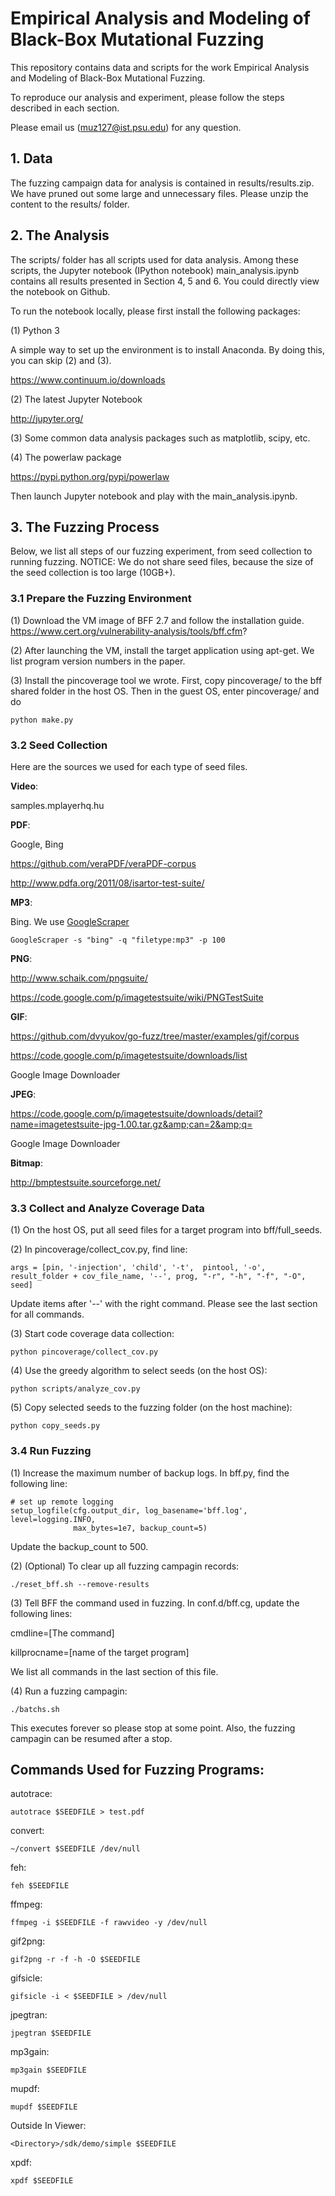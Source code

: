 # Empirical Analysis and Modeling of Black-Box Mutational Fuzzing

This repository contains data and scripts for the work Empirical Analysis and Modeling of Black-Box Mutational Fuzzing. 

To reproduce our analysis and experiment, please follow the steps described in each section.

Please email us (muz127@ist.psu.edu) for any question.


## 1. Data

The fuzzing campaign data for analysis is contained in results/results.zip. We have pruned out some large and unnecessary files.
Please unzip the content to the results/ folder.

## 2. The Analysis

The scripts/ folder has all scripts used for data analysis. Among these scripts, the Jupyter notebook (IPython notebook) 
main_analysis.ipynb contains all results presented in Section 4, 5 and 6. You could directly view the notebook on Github. 

To run the notebook locally, please first install the following packages:

(1) Python 3

A simple way to set up the environment is to install Anaconda. By doing this, you can skip (2) and (3).
	
https://www.continuum.io/downloads

(2) The latest Jupyter Notebook

http://jupyter.org/
  
(3) Some common data analysis packages such as matplotlib, scipy, etc. 

(4) The powerlaw package

https://pypi.python.org/pypi/powerlaw

Then launch Jupyter notebook and play with the main_analysis.ipynb.
	
## 3. The Fuzzing Process

Below, we list all steps of our fuzzing experiment, from seed collection to running fuzzing.
NOTICE: We do not share seed files, because the size of the seed collection is too large (10GB+).

### 3.1 Prepare the Fuzzing Environment

(1) Download the VM image of BFF 2.7 and follow the installation guide.
https://www.cert.org/vulnerability-analysis/tools/bff.cfm?

(2) After launching the VM, install the target application using apt-get. We list program version numbers in the paper.

(3) Install the pincoverage tool we wrote. First, copy pincoverage/ to the bff shared folder in the host OS.
Then in the guest OS, enter pincoverage/ and do

    python make.py

### 3.2 Seed Collection

Here are the sources we used for each type of seed files.

**Video**:

samples.mplayerhq.hu

**PDF**:

Google, Bing

https://github.com/veraPDF/veraPDF-corpus

http://www.pdfa.org/2011/08/isartor-test-suite/

**MP3**:

Bing. We use [GoogleScraper](https://github.com/NikolaiT/GoogleScraper)

    GoogleScraper -s "bing" -q "filetype:mp3" -p 100

**PNG**:

http://www.schaik.com/pngsuite/

https://code.google.com/p/imagetestsuite/wiki/PNGTestSuite

**GIF**:

https://github.com/dvyukov/go-fuzz/tree/master/examples/gif/corpus

https://code.google.com/p/imagetestsuite/downloads/list

Google Image Downloader

**JPEG**:

https://code.google.com/p/imagetestsuite/downloads/detail?name=imagetestsuite-jpg-1.00.tar.gz&amp;can=2&amp;q=

Google Image Downloader

**Bitmap**:

http://bmptestsuite.sourceforge.net/

### 3.3 Collect and Analyze Coverage Data

(1) On the host OS, put all seed files for a target program into bff/full_seeds.

(2) In pincoverage/collect_cov.py, find line:

	args = [pin, '-injection', 'child', '-t',  pintool, '-o',  result_folder + cov_file_name, '--', prog, "-r", "-h", "-f", "-O", seed]

Update items after '--' with the right command. Please see the last section for all commands.
	
(3) Start code coverage data collection:

    python pincoverage/collect_cov.py

(4) Use the greedy algorithm to select seeds (on the host OS):

    python scripts/analyze_cov.py
	
(5) Copy selected seeds to the fuzzing folder (on the host machine):

    python copy_seeds.py

	
### 3.4 Run Fuzzing

(1) Increase the maximum number of backup logs. In bff.py, find the following line:

    # set up remote logging
    setup_logfile(cfg.output_dir, log_basename='bff.log', level=logging.INFO,
                  max_bytes=1e7, backup_count=5)
				  
Update the backup_count to 500.

(2) (Optional) To clear up all fuzzing campagin records:

    ./reset_bff.sh --remove-results

(3) Tell BFF the command used in fuzzing. In conf.d/bff.cg, update the following lines:

cmdline=[The command]

killprocname=[name of the target program]

We list all commands in the last section of this file.

(4) Run a fuzzing campagin:

    ./batchs.sh

This executes forever so please stop at some point. Also, the fuzzing campagin can be resumed after a stop.
	
## Commands Used for Fuzzing Programs:

autotrace:

    autotrace $SEEDFILE > test.pdf

convert:

    ~/convert $SEEDFILE /dev/null

feh: 

    feh $SEEDFILE

ffmpeg: 

    ffmpeg -i $SEEDFILE -f rawvideo -y /dev/null

gif2png:

    gif2png -r -f -h -O $SEEDFILE

gifsicle:

    gifsicle -i < $SEEDFILE > /dev/null

jpegtran:

    jpegtran $SEEDFILE

mp3gain:

    mp3gain $SEEDFILE

mupdf:

    mupdf $SEEDFILE

Outside In Viewer: 

    <Directory>/sdk/demo/simple $SEEDFILE

xpdf:

    xpdf $SEEDFILE






